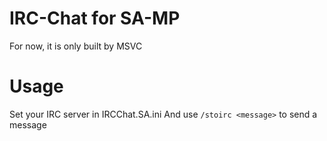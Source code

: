 # IRC-Chat for SA-MP
For now, it is only built by MSVC

# Usage
Set your IRC server in IRCChat.SA.ini
And use `/stoirc <message>` to send a message